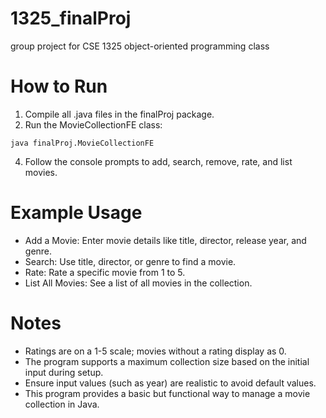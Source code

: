 # 1325_finalProj
group project for CSE 1325 object-oriented programming class

# How to Run
1. Compile all .java files in the finalProj package.
2. Run the MovieCollectionFE class:
~~~
java finalProj.MovieCollectionFE
~~~
4. Follow the console prompts to add, search, remove, rate, and list movies.

# Example Usage
- Add a Movie: Enter movie details like title, director, release year, and genre.
- Search: Use title, director, or genre to find a movie.
- Rate: Rate a specific movie from 1 to 5.
- List All Movies: See a list of all movies in the collection.

# Notes
- Ratings are on a 1-5 scale; movies without a rating display as 0.
- The program supports a maximum collection size based on the initial input during setup.
- Ensure input values (such as year) are realistic to avoid default values.
- This program provides a basic but functional way to manage a movie collection in Java.
